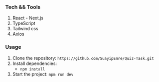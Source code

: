 ### Tech && Tools
1. React -  Next.js 
2. TypeScript
3. Tailwind css
4. Axios


### Usage
1. Clone the repository: `https://github.com/SuayipEmre/Quiz-Task.git`
2. Install dependencies: 
    - `npm install`
3. Start the project: `npm run dev`

